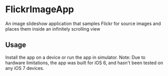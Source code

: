 FlickrImageApp
==============

An image slideshow application that samples Flickr for source images and places them inside an infinitely scrolling view

Usage
-----

Install the app on a device or run the app in simulator. Note: Due to hardware limitations, the app was built for iOS 6, and hasn't been tested on any iOS 7 devices. 
